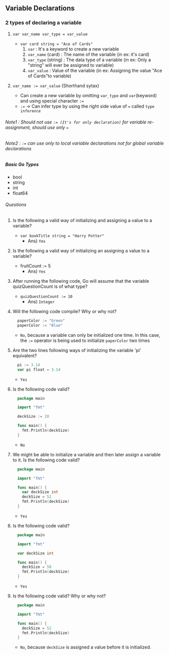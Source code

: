 ## Variable Declarations

### 2 types of declaring a variable

1. `var var_name var_type = var_value`
   * `var card string = "Ace of Cards"`
     1. `var` : It's a keyword to create a new variable
     2. `var_name` (card) : The name of the variable (in ex: it's card)
     3. `var_type` (string) : The data type of a variable (in ex: Only a "string" will ever be assigned to variable)
     4. `var_value` : Value of the variable (in ex: Assigning the value "Ace of Cards"to variable)

2. `var_name := var_value` (Shorthand sytax)
    * Can create a new variable by omitting `var_type` and `var`(keyword) and using special character `:=`
    * `:=` -> Can infer type by using the right side value of `=` called `type inference`

###### Note1 : Should not use `:= (It's for only declaration)` for variable re-assignment, should use only `=`
###### Note2 : `:=` can use only to local variable declarations not for global variable declarations

##### Basic Go Types
- bool
- string
- int
- float64

###### Questions
1. Is the following a valid way of initializing and assigning a value to a variable?
   * `var bookTitle string = "Harry Potter"`
      * Ans) `Yes`
2. Is the following a valid way of initializing an assigning a value to a variable?
   * fruitCount := 5
     * Ans) `Yes`
3. After running the following code, Go will assume that the variable quizQuestionCount is of what type?
   * `quizQuestionCount := 10`
     * Ans) `Integer`
4. Will the following code compile?  Why or why not?
    ```go
      paperColor := "Green"
      paperColor := "Blue"
    ```
    * `No`, because a variable can only be initialized one time. In this case, the `:=` operator is being used to initialize `paperColor` two times

5. Are the two lines following ways of initializing the variable 'pi' equivalent?
    ```go
      pi := 3.14
      var pi float = 3.14
    ```
    * `Yes`
6. Is the following code valid?

    ```go
      package main

      import "fmt"

      deckSize := 20

      func main() {
        fmt.Println(deckSize)
      }
    ```
    * `No`
7. We might be able to initialize a variable and then later assign a variable to it.  Is the following code valid?
    ```go
      package main

      import "fmt"

      func main() {
        var deckSize int
        deckSize = 52
        fmt.Println(deckSize)
      }
    ```
    * `Yes`
8. Is the following code valid?

    ```go
      package main

      import "fmt"

      var deckSize int

      func main() {
        deckSize = 50
        fmt.Println(deckSize)
      }
    ```
    * `Yes`
9. Is the following code valid?  Why or why not?

    ```go
      package main

      import "fmt"

      func main() {
        deckSize = 52
        fmt.Println(deckSize)
      }
    ```
    * `No`, because `deckSize` is assigned a value before it is initialized.
